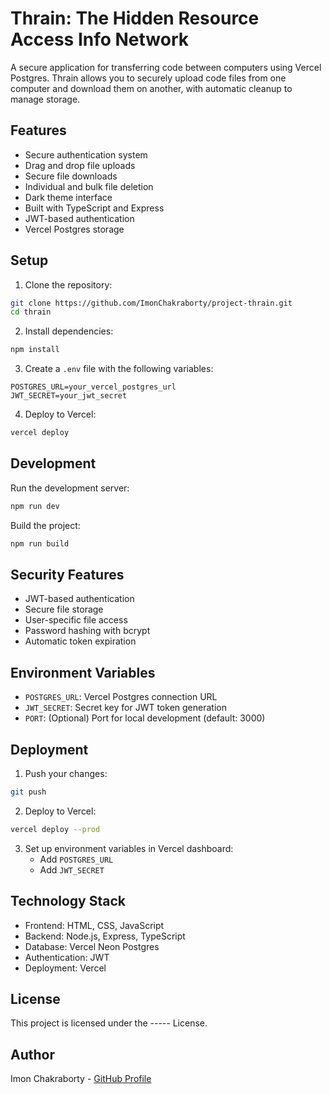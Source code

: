 # Thrain: The Hidden Resource Access Info Network

A secure application for transferring code between computers using Vercel Postgres. Thrain allows you to securely upload code files from one computer and download them on another, with automatic cleanup to manage storage.

## Features

- Secure authentication system
- Drag and drop file uploads
- Secure file downloads
- Individual and bulk file deletion
- Dark theme interface
- Built with TypeScript and Express
- JWT-based authentication
- Vercel Postgres storage

## Setup

1. Clone the repository:
```bash
git clone https://github.com/ImonChakraborty/project-thrain.git
cd thrain
```

2. Install dependencies:
```bash
npm install
```

3. Create a `.env` file with the following variables:
```env
POSTGRES_URL=your_vercel_postgres_url
JWT_SECRET=your_jwt_secret
```

4. Deploy to Vercel:
```bash
vercel deploy
```

## Development

Run the development server:
```bash
npm run dev
```

Build the project:
```bash
npm run build
```

## Security Features

- JWT-based authentication
- Secure file storage
- User-specific file access
- Password hashing with bcrypt
- Automatic token expiration

## Environment Variables

- `POSTGRES_URL`: Vercel Postgres connection URL
- `JWT_SECRET`: Secret key for JWT token generation
- `PORT`: (Optional) Port for local development (default: 3000)

## Deployment

1. Push your changes:
```bash
git push
```

2. Deploy to Vercel:
```bash
vercel deploy --prod
```

3. Set up environment variables in Vercel dashboard:
   - Add `POSTGRES_URL`
   - Add `JWT_SECRET`

## Technology Stack

- Frontend: HTML, CSS, JavaScript
- Backend: Node.js, Express, TypeScript
- Database: Vercel Neon Postgres
- Authentication: JWT
- Deployment: Vercel

## License

This project is licensed under the ----- License.

## Author

Imon Chakraborty - [GitHub Profile](https://github.com/ImonChakraborty)
